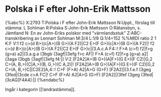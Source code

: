 # Polska i F efter John-Erik Mattsson

{%abc%}
X:2793
T:Polska i F efter John-Erik Mattsson
N:Uppt., förslag till stämma: L Sohlman
R:Polska
S:John-Erik Mattsson
O:Rätansbyn, s. Jämtland
N: En av John-Eriks polskor med "värmlandsstuk"
Z:ABC-transkribering av Lennart Sohlman
M:3/4
L:1/8
Q:1/4=152
%%MIDI ratio 2 1
K:F
V:1
f2 c>(d B>)(c|A>)(B G>)(A F2)|C2 E>(F G>)(c|A>)(B G>)(A F2)|!
f2 c>(d B>)(c|A>)(B G>)(A F2)|C2 E>(F G>)c|(3.A.c.A F4::!
F>A (c>f) f2|f>g (g>a) a2|(3.a.g.a (3bgb (3agf|(3efg f>c AF|!
F>A (c>f) f2|f>g (g>a) a2|(3aga (3bgb (3agf|(3efg f4:|]
V:2
[F2A2]A>(B G>)(A|F>)(G E>)(F C2)|G,2 C>(A, B,>)(C|A,>)(B, G,>)(C A,2)|!
[F2A2]A>(B G>)(A|F>)(G E>)(F C2)|G,2 C>(A, B,>)C|[C2E2]A,4::!
C>F (F>A) A2|A>G (G>F) [F2A2]|(3.f.e.f (3geg (3fed|(3cde c>A FC|!
C>F (F>A) A2|A>G (G>F) [F2A2]|(3fef (3geg (3fed|(3cAG[F4A4]:|]
{%endabc%}

Ingår i kategorin [[!andrastämma]].

